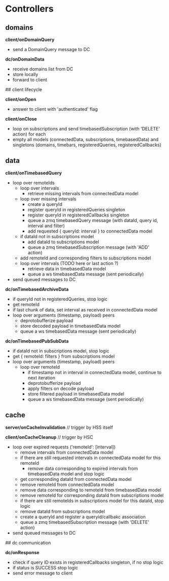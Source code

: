 # Controllers

## domains

**client/onDomainQuery**
* send a DomainQuery message to DC

**dc/onDomainData**
* receive domains list from DC
* store locally
* forward to client

## client lifecycle

**client/onOpen**
* answer to client with 'authenticated' flag

**client/onClose**
* loop on subscriptions and send timebasedSubscription (with 'DELETE' action) for each
* empty all models (connectedData, subscriptions, timebasedData) and singletons (domains, timebars, registeredQueries, registeredCallbacks)

## data

**client/onTimebasedQuery**
* loop over remoteIds
    - loop over intervals
        * retrieve missing intervals from connectedData model
    - loop over missing intervals
        * create a queryId
        * register queryId in registeredQueries singleton
        * register queryId in registeredCallbacks singleton
        * queue a zmq timebasedQuery message (with dataId, query id, interval and filter)
        * add requested { queryId: interval } to connectedData model
    - if dataId not in subscriptions model
        * add dataId to subscriptions model
        * queue a zmq timebasedSubscription message (with 'ADD' action)
    - add remoteId and corresponding filters to subscriptions model
    - loop over intervals (TODO here or last action ?)
        * retrieve data in timebasedData model
        * queue a ws timebasedData message (sent periodically)
* send queued messages to DC


**dc/onTimebasedArchiveData**
* if queryId not in registeredQueries, stop logic
* get remoteId
* if last chunk of data, set interval as received in connectedData model
* loop over arguments (timestamp, payload) peers
    - deprotobufferize payload
    - store decoded payload in timebasedData model
    - queue a ws timebasedData message (sent periodically)

**dc/onTimebasedPubSubData**
* if dataId not in subscriptions model, stop logic
* get { remoteId: filters } from subscriptions model
* loop over arguments (timestamp, payload) peers
    - loop over remoteId
        * if timestamp not in interval in connectedData model, continue to next iteration
        * deprotobufferize payload
        * apply filters on decode payload
        * store filtered payload in timebasedData model
        * queue a ws timebasedData message (sent periodically)

## cache

**server/onCacheInvalidation**
// trigger by HSS itself

**client/onCacheCleanup**
// trigger by HSC
- loop over expired requests ('remoteId': [interval])
  * remove intervals from connectedData model
  * if there are still requested intervals in connectedData model for this remoteId
    - remove data corresponding to expired intervals from timebasedData model and stop logic
  * get corresponding dataId from connectedData model
  * remove remoteId from connectedData model
  * remove data corresponding to remoteId from timebasedData model
  * remove remoteId for corresponding dataId from subscriptions model
  * if there are still remoteIds in subscriptions model for this dataId, stop logic
  * remove dataId from subscriptions model
  * create a queryId and register a queryid/callbakc association
  * queue a zmq timebasedSubscription message (with 'DELETE' action)
- send queued messages to DC

## dc communication

**dc/onResponse**
* check if query ID exists in registeredCallbacks singleton, if no stop logic
* if status is SUCCESS stop logic
* send error message to client
